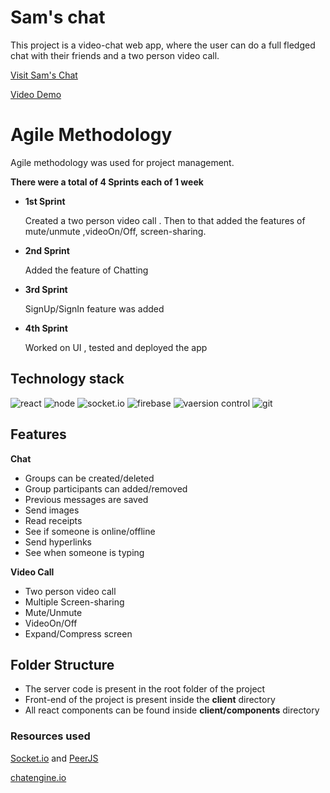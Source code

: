 # Sam's chat

This project is a video-chat web app, where the user can do a full fledged chat with their friends and a two person video call.

[Visit Sam's Chat](https://frozen-coast-69106.herokuapp.com/)

[Video Demo](https://youtu.be/WxdhSpvv3TM)
# Agile Methodology
 Agile methodology was used for project management.

 **There were a total of 4 Sprints each of 1 week**

- **1st Sprint**

   Created a two person video call . Then to that added the features of mute/unmute ,videoOn/Off, screen-sharing.

- **2nd Sprint**

  Added the feature of Chatting

- **3rd Sprint**

  SignUp/SignIn feature was added

- **4th Sprint**

  Worked on UI , tested and deployed the app


## Technology stack

![react](https://camo.githubusercontent.com/38b72f440cbf774558b9399b27bf659066e94b1eddc4510a9607ced1f028f6d0/68747470733a2f2f696d672e69636f6e73382e636f6d2f636f6c6f722f34382f3030303030302f72656163742d6e61746976652e706e67) 
![node](https://camo.githubusercontent.com/e6ee2c1a7e3e7d42522066921f9961cc797064b3a3d181560fa57cd41ae8b521/68747470733a2f2f696d672e69636f6e73382e636f6d2f77696e646f77732f36342f3236653037662f6e6f64652d6a732e706e67)
![socket.io](https://upload.wikimedia.org/wikipedia/commons/thumb/9/96/Socket-io.svg/60px-Socket-io.svg.png)
![firebase](https://camo.githubusercontent.com/04d74fa252ccfc767a20a5719365205c5251294b38c3d91d213491b24200e595/68747470733a2f2f696d672e69636f6e73382e636f6d2f636f6c6f722f34382f3030303030302f66697265626173652e706e67)
![vaersion control](https://camo.githubusercontent.com/44f6897fa663de692e069c0400e4b8c396fee46989422bd3ab2b163b78fd074f/68747470733a2f2f696d672e69636f6e73382e636f6d2f636f6c6f722f36342f3030303030302f6769742e706e67)
![git](https://camo.githubusercontent.com/72f09507b8473061b31b9ecdc5577973629ce30e298ad93ee12b525b6196b41e/68747470733a2f2f696d672e69636f6e73382e636f6d2f636f6c6f722f36342f3030303030302f6769746875622e706e67)



## Features
**Chat**

- Groups can be created/deleted
- Group participants can added/removed
- Previous messages are saved
- Send images
- Read receipts
- See if someone is online/offline
- Send hyperlinks
- See when someone is typing


**Video Call**

- Two person video call
- Multiple Screen-sharing
- Mute/Unmute
- VideoOn/Off
- Expand/Compress screen

## Folder Structure
- The server code is present in the root folder of the project
- Front-end of the project is present inside the **client** directory
- All react components can be found inside **client/components** directory

### Resources used
   [Socket.io](https://socket.io/) and [PeerJS](https://peerjs.com/)

   [chatengine.io](https://chatengine.io)


